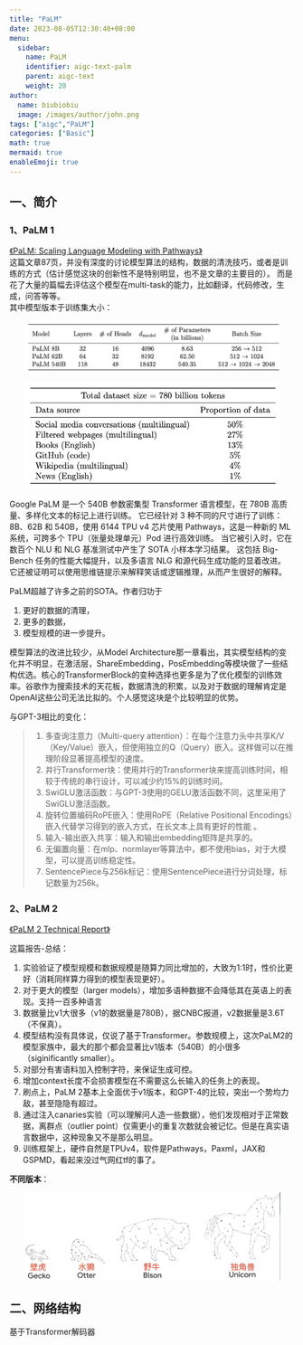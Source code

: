 ```yaml
---
title: "PaLM"
date: 2023-08-05T12:30:40+08:00
menu:
  sidebar:
    name: PaLM
    identifier: aigc-text-palm
    parent: aigc-text
    weight: 20
author:
  name: biubiobiu
  image: /images/author/john.png
tags: ["aigc","PaLM"]
categories: ["Basic"]
math: true
mermaid: true
enableEmoji: true
---
```


## 一、简介

### 1、PaLM 1
<a href="https://arxiv.org/pdf/2204.02311.pdf" target="bland">《PaLM: Scaling Language Modeling with Pathways》</a> <br>
这篇文章87页，并没有深度的讨论模型算法的结构，数据的清洗技巧，或者是训练的方式（估计感觉这块的创新性不是特别明显，也不是文章的主要目的）。
而是花了大量的篇幅去评估这个模型在multi-task的能力，比如翻译，代码修改，生成，问答等等。<br>
其中模型版本于训练集大小：
<p align="center"><img src="/datasets/posts/nlp/palm_0.png" width="90%" height="90%"></p>
<p align="center"><img src="/datasets/posts/nlp/palm_1.png" width="90%" height="90%"></p>


Google PaLM 是一个 540B 参数密集型 Transformer 语言模型，在 780B 高质量、多样化文本的标记上进行训练。 它已经针对 3 种不同的尺寸进行了训练：8B、62B 和 540B，使用 6144 TPU v4 芯片使用 Pathways，这是一种新的 ML 系统，可跨多个 TPU（张量处理单元）Pod 进行高效训练。 当它被引入时，它在数百个 NLU 和 NLG 基准测试中产生了 SOTA 小样本学习结果。 这包括 Big-Bench 任务的性能大幅提升，以及多语言 NLG 和源代码生成功能的显着改进。 它还被证明可以使用思维链提示来解释笑话或逻辑推理，从而产生很好的解释。<br>

PaLM超越了许多之前的SOTA。作者归功于
1. 更好的数据的清理，
2. 更多的数据，
3. 模型规模的进一步提升。

模型算法的改进比较少，从Model Architecture那一章看出，其实模型结构的变化并不明显，在激活层，ShareEmbedding，PosEmbedding等模块做了一些结构优选。核心的TransformerBlock的变种选择也更多是为了优化模型的训练效率。谷歌作为搜索技术的天花板，数据清洗的积累，以及对于数据的理解肯定是OpenAI这些公司无法比拟的。个人感觉这块是个比较明显的优势。<br>

与GPT-3相比的变化：
> 1. 多查询注意力（Multi-query attention）：在每个注意力头中共享K/V（Key/Value）嵌入，但使用独立的Q（Query）嵌入。这样做可以在推理阶段显著提高模型的速度。
> 2. 并行Transformer块：使用并行的Transformer块来提高训练时间，相较于传统的串行设计，可以减少约15%的训练时间。
> 3. SwiGLU激活函数：与GPT-3使用的GELU激活函数不同，这里采用了SwiGLU激活函数。
> 4. 旋转位置编码RoPE嵌入：使用RoPE（Relative Positional Encodings）嵌入代替学习得到的嵌入方式，在长文本上具有更好的性能 。
> 5. 输入-输出嵌入共享：输入和输出embedding矩阵是共享的。
> 6. 无偏置向量：在mlp、normlayer等算法中，都不使用bias，对于大模型，可以提高训练稳定性。
> 7. SentencePiece与256k标记：使用SentencePiece进行分词处理，标记数量为256k。

### 2、PaLM 2

<a href="https://arxiv.org/pdf/2305.10403.pdf" target="bland">《PaLM 2 Technical Report》</a> <br>

这篇报告-总结：
1. 实验验证了模型规模和数据规模是随算力同比增加的，大致为1:1时，性价比更好（消耗同样算力得到的模型表现更好）。
2. 对于更大的模型（larger models），增加多语种数据不会降低其在英语上的表现。支持一百多种语言
3. 数据量比v1大很多（v1的数据量是780B），据CNBC报道，v2数据量是3.6T（不保真）。
4. 模型结构没有具体说，仅说了基于Transformer。参数规模上，这次PaLM2的模型家族中，最大的那个都会显著比v1版本（540B）的小很多（siginificantly smaller）。
5. 对部分有害语料加入控制字符，来保证生成可控。
6. 增加context长度不会损害模型在不需要这么长输入的任务上的表现。
7. 刷点上，PaLM 2基本上全面优于v1版本，和GPT-4的比较，突出一个势均力敌，甚至隐隐有超过。
8. 通过注入canaries实验（可以理解问人造一些数据），他们发现相对于正常数据，离群点（outlier point）仅需更小的重复次数就会被记忆。但是在真实语言数据中，这种现象又不是那么明显。
9. 训练框架上，硬件自然是TPUv4，软件是Pathways，Paxml，JAX和GSPMD，看起来没过气网红tf的事了。

**不同版本**：
<p align="center"><img src="/datasets/posts/nlp/palm_2.png" width="90%" height="90%"></p>



## 二、网络结构

基于Transformer解码器

